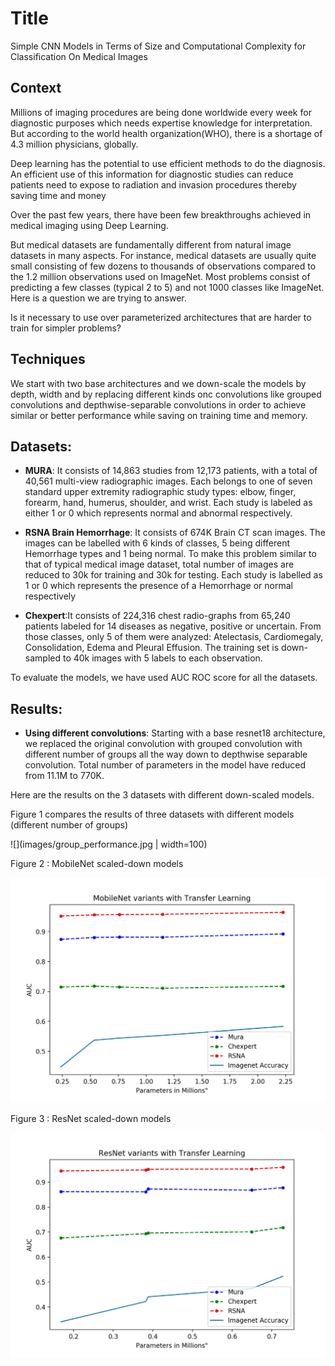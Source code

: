 # Title
Simple CNN Models in Terms of Size and Computational Complexity for Classification On Medical Images


## Context
Millions of imaging procedures are being done worldwide every week for diagnostic purposes which needs expertise knowledge for interpretation. But according to the world health organization(WHO), there is a shortage of 4.3 million physicians, globally.

Deep learning has the potential to use efficient methods to do the diagnosis. An efficient use of this information for diagnostic studies can reduce patients need to expose to radiation and invasion procedures thereby saving time and money

Over the past few years, there have been few breakthroughs achieved in medical imaging using Deep Learning. 

But medical datasets are fundamentally different from natural image datasets in many aspects. For instance, medical datasets are usually quite small consisting of few dozens to thousands of observations compared to the 1.2 million observations used on ImageNet. Most problems consist of predicting a few classes (typical 2 to 5) and not 1000 classes like ImageNet. Here is a question we are trying to answer.

Is it necessary to use over parameterized architectures that are harder to train for simpler problems? 


## Techniques
We start with two base architectures and we down-scale the models by depth, width and by replacing different kinds onc convolutions like grouped convolutions and depthwise-separable convolutions in order to achieve similar or better performance while saving on training time and memory.


## Datasets:
* **MURA**: It consists of 14,863 studies from 12,173 patients, with a total of 40,561 multi-view radiographic images. Each belongs to one of seven standard upper extremity radiographic study types: elbow, finger, forearm, hand, humerus, shoulder, and wrist. Each study is labeled as either 1 or 0 which represents normal and abnormal respectively.
  
* **RSNA Brain Hemorrhage**: It consists of 674K Brain CT scan images. The images can be labelled with 6 kinds of classes, 5 being different Hemorrhage types and 1 being normal. To make this problem similar to that of typical medical image dataset, total number of images are reduced to 30k for training and 30k for testing. Each study is labelled as 1 or 0 which represents the presence of a Hemorrhage or normal respectively 
  
* **Chexpert**:It consists of 224,316 chest radio-graphs from 65,240 patients labeled for 14 diseases as negative, positive or uncertain. From those classes, only 5 of them were analyzed: Atelectasis, Cardiomegaly, Consolidation, Edema and Pleural Effusion. The training set is down-sampled to 40k images with 5 labels to each observation. 

To evaluate the models, we have used AUC ROC score for all the datasets.


## Results:
* **Using different convolutions**: Starting with a base resnet18 architecture, we replaced the original convolution with grouped convolution with different number of groups all the way down to depthwise separable convolution. Total number of parameters in the model have reduced from 11.1M to 770K. 

Here are the results on the 3 datasets with different down-scaled models.

Figure 1 compares the results of three datasets with different models (different number of groups)

![](images/group_performance.jpg | width=100)

Figure 2 : MobileNet scaled-down models

![](images/TransferLearning_MobileNet.jpg)

Figure 3 : ResNet scaled-down models

![](images/TransferLearning_ResNet.jpg)


